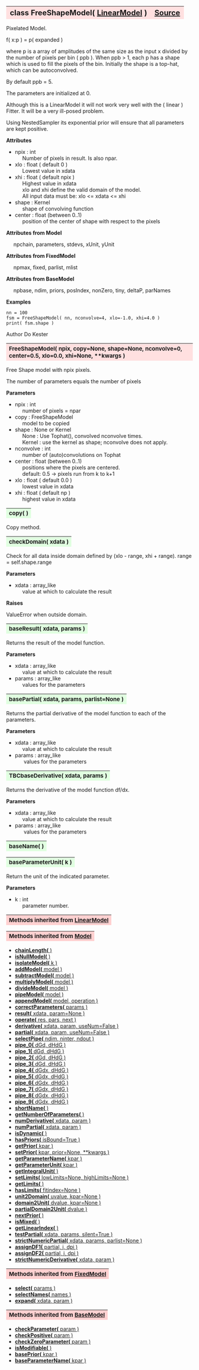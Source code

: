 ---
---
<br><br>

<a name="FreeShapeModel"></a>
<table><thead style="background-color:#FFE0E0; width:100%; font-size:20px"><tr><th style="text-align:left">
<strong>class FreeShapeModel(</strong> <a href="./LinearModel.html">LinearModel</a> )</th><th style="text-align:right"><a href=https://github.com/dokester/BayesicFitting/blob/master/BayesicFitting/source/FreeShapeModel.py target=_blank>Source</a></th></tr></thead></table>

Pixelated Model.

f( x:p ) = p( expanded )

where p is a array of amplitudes of the same size as the input x divided by
the number of pixels per bin ( ppb ). When ppb > 1, each p has a shape which
is used to fill the pixels of the bin. Initially the shape is a top-hat,
which can be autoconvolved.

By default ppb = 5.

The parameters are initialized at 0.

Although this is a LinearModel it will not work very well with the ( linear )
Fitter. It will be a very ill-posed problem.

Using NestedSampler its exponential prior will ensure that all
parameters are kept positive.

<b>Attributes</b>

* npix  :  int
<br>&nbsp;&nbsp;&nbsp;&nbsp; Number of pixels in result. Is also npar.
* xlo  :  float ( default 0 )
<br>&nbsp;&nbsp;&nbsp;&nbsp; Lowest value in xdata
* xhi  :  float ( default npix )
<br>&nbsp;&nbsp;&nbsp;&nbsp; Highest value in xdata
<br>&nbsp;&nbsp;&nbsp;&nbsp; xlo and xhi define the valid domain of the model.
<br>&nbsp;&nbsp;&nbsp;&nbsp; All input data must be: xlo <= xdata <= xhi
* shape  :  Kernel
<br>&nbsp;&nbsp;&nbsp;&nbsp; shape of convolving function
* center  :  float (between 0..1)
<br>&nbsp;&nbsp;&nbsp;&nbsp; position of the center of shape with respect to the pixels

<b>Attributes from Model</b>

&nbsp;&nbsp;&nbsp;&nbsp; npchain, parameters, stdevs, xUnit, yUnit

<b>Attributes from FixedModel</b>

&nbsp;&nbsp;&nbsp;&nbsp; npmax, fixed, parlist, mlist

<b>Attributes from BaseModel</b>

&nbsp;&nbsp;&nbsp;&nbsp; npbase, ndim, priors, posIndex, nonZero, tiny, deltaP, parNames

<b>Examples</b>

    nn = 100
    fsm = FreeShapeModel( nn, nconvolve=4, xlo=-1.0, xhi=4.0 )
    print( fsm.shape )

Author       Do Kester


<a name="FreeShapeModel"></a>
<table><thead style="background-color:#FFE0E0; width:100%; font-size:15px"><tr><th style="text-align:left">
<strong>FreeShapeModel(</strong> npix, copy=None, shape=None, nconvolve=0,
 center=0.5, xlo=0.0, xhi=None, **kwargs )
</th></tr></thead></table>

Free Shape model with npix pixels.

The number of parameters equals the number of pixels

<b>Parameters</b>

* npix  :  int
<br>&nbsp;&nbsp;&nbsp;&nbsp; number of pixels = npar
* copy  :  FreeShapeModel
<br>&nbsp;&nbsp;&nbsp;&nbsp; model to be copied
* shape  :  None or Kernel
<br>&nbsp;&nbsp;&nbsp;&nbsp; None : Use Tophat(), convolved nconvolve times.
<br>&nbsp;&nbsp;&nbsp;&nbsp; Kernel : use the kernel as shape; nconvolve does not apply.
* nconvolve  :  int
<br>&nbsp;&nbsp;&nbsp;&nbsp; number of (auto)convolutions on Tophat
* center  :  float (between 0..1)
<br>&nbsp;&nbsp;&nbsp;&nbsp; positions where the pixels are centered.
<br>&nbsp;&nbsp;&nbsp;&nbsp; default: 0.5 -> pixels run from k to k+1
* xlo  :  float ( default 0.0 )
<br>&nbsp;&nbsp;&nbsp;&nbsp; lowest value in xdata
* xhi  :  float ( default np )
<br>&nbsp;&nbsp;&nbsp;&nbsp; highest value in xdata


<a name="copy"></a>
<table><thead style="background-color:#E0FFE0; width:100%; font-size:15px"><tr><th style="text-align:left">
<strong>copy(</strong> )
</th></tr></thead></table>

Copy method. 
<a name="checkDomain"></a>
<table><thead style="background-color:#E0FFE0; width:100%; font-size:15px"><tr><th style="text-align:left">
<strong>checkDomain(</strong> xdata ) 
</th></tr></thead></table>
Check for all data inside domain defined by (xlo - range, xhi + range).
range = self.shape.range

<b>Parameters</b>

* xdata  :  array_like
<br>&nbsp;&nbsp;&nbsp;&nbsp; value at which to calculate the result

<b>Raises</b>

ValueError when outside domain.

<a name="baseResult"></a>
<table><thead style="background-color:#E0FFE0; width:100%; font-size:15px"><tr><th style="text-align:left">
<strong>baseResult(</strong> xdata, params )
</th></tr></thead></table>
Returns the result of the model function.

<b>Parameters</b>

* xdata  :  array_like
<br>&nbsp;&nbsp;&nbsp;&nbsp; value at which to calculate the result
* params  :  array_like
<br>&nbsp;&nbsp;&nbsp;&nbsp; values for the parameters


<a name="basePartial"></a>
<table><thead style="background-color:#E0FFE0; width:100%; font-size:15px"><tr><th style="text-align:left">
<strong>basePartial(</strong> xdata, params, parlist=None ) 
</th></tr></thead></table>
Returns the partial derivative of the model function to
each of the parameters.

<b>Parameters</b>

* xdata  :  array_like
<br>&nbsp;&nbsp;&nbsp;&nbsp; value at which to calculate the result
* params  :  array_like
<br>&nbsp;&nbsp;&nbsp;&nbsp;&nbsp; values for the parameters


<a name="TBCbaseDerivative"></a>
<table><thead style="background-color:#E0FFE0; width:100%; font-size:15px"><tr><th style="text-align:left">
<strong>TBCbaseDerivative(</strong> xdata, params )
</th></tr></thead></table>
Returns the derivative of the model function df/dx.

<b>Parameters</b>

* xdata  :  array_like
<br>&nbsp;&nbsp;&nbsp;&nbsp; value at which to calculate the result
* params  :  array_like
<br>&nbsp;&nbsp;&nbsp;&nbsp;&nbsp; values for the parameters


<a name="baseName"></a>
<table><thead style="background-color:#E0FFE0; width:100%; font-size:15px"><tr><th style="text-align:left">
<strong>baseName(</strong> )
</th></tr></thead></table>

<a name="baseParameterUnit"></a>
<table><thead style="background-color:#E0FFE0; width:100%; font-size:15px"><tr><th style="text-align:left">
<strong>baseParameterUnit(</strong> k )
</th></tr></thead></table>
Return the unit of the indicated parameter.

<b>Parameters</b>

* k  :  int
<br>&nbsp;&nbsp;&nbsp;&nbsp; parameter number.


<table><thead style="background-color:#FFD0D0; width:100%; font-size:15px"><tr><th style="text-align:left">
<strong>Methods inherited from</strong> <a href="./LinearModel.html">LinearModel</a></th></tr></thead></table>




<table><thead style="background-color:#FFD0D0; width:100%; font-size:15px"><tr><th style="text-align:left">
<strong>Methods inherited from</strong> <a href="./Model.html">Model</a></th></tr></thead></table>


* [<strong>chainLength(</strong> )](./Model.md#chainLength)
* [<strong>isNullModel(</strong> ) ](./Model.md#isNullModel)
* [<strong>isolateModel(</strong> k )](./Model.md#isolateModel)
* [<strong>addModel(</strong> model )](./Model.md#addModel)
* [<strong>subtractModel(</strong> model )](./Model.md#subtractModel)
* [<strong>multiplyModel(</strong> model )](./Model.md#multiplyModel)
* [<strong>divideModel(</strong> model )](./Model.md#divideModel)
* [<strong>pipeModel(</strong> model )](./Model.md#pipeModel)
* [<strong>appendModel(</strong> model, operation )](./Model.md#appendModel)
* [<strong>correctParameters(</strong> params )](./Model.md#correctParameters)
* [<strong>result(</strong> xdata, param=None )](./Model.md#result)
* [<strong>operate(</strong> res, pars, next )](./Model.md#operate)
* [<strong>derivative(</strong> xdata, param, useNum=False )](./Model.md#derivative)
* [<strong>partial(</strong> xdata, param, useNum=False )](./Model.md#partial)
* [<strong>selectPipe(</strong> ndim, ninter, ndout ) ](./Model.md#selectPipe)
* [<strong>pipe_0(</strong> dGd, dHdG ) ](./Model.md#pipe_0)
* [<strong>pipe_1(</strong> dGd, dHdG ) ](./Model.md#pipe_1)
* [<strong>pipe_2(</strong> dGd, dHdG ) ](./Model.md#pipe_2)
* [<strong>pipe_3(</strong> dGd, dHdG ) ](./Model.md#pipe_3)
* [<strong>pipe_4(</strong> dGdx, dHdG ) ](./Model.md#pipe_4)
* [<strong>pipe_5(</strong> dGdx, dHdG ) ](./Model.md#pipe_5)
* [<strong>pipe_6(</strong> dGdx, dHdG ) ](./Model.md#pipe_6)
* [<strong>pipe_7(</strong> dGdx, dHdG ) ](./Model.md#pipe_7)
* [<strong>pipe_8(</strong> dGdx, dHdG ) ](./Model.md#pipe_8)
* [<strong>pipe_9(</strong> dGdx, dHdG ) ](./Model.md#pipe_9)
* [<strong>shortName(</strong> ) ](./Model.md#shortName)
* [<strong>getNumberOfParameters(</strong> )](./Model.md#getNumberOfParameters)
* [<strong>numDerivative(</strong> xdata, param )](./Model.md#numDerivative)
* [<strong>numPartial(</strong> xdata, param )](./Model.md#numPartial)
* [<strong>isDynamic(</strong> ) ](./Model.md#isDynamic)
* [<strong>hasPriors(</strong> isBound=True ) ](./Model.md#hasPriors)
* [<strong>getPrior(</strong> kpar )](./Model.md#getPrior)
* [<strong>setPrior(</strong> kpar, prior=None, **kwargs )](./Model.md#setPrior)
* [<strong>getParameterName(</strong> kpar )](./Model.md#getParameterName)
* [<strong>getParameterUnit(</strong> kpar )](./Model.md#getParameterUnit)
* [<strong>getIntegralUnit(</strong> )](./Model.md#getIntegralUnit)
* [<strong>setLimits(</strong> lowLimits=None, highLimits=None )](./Model.md#setLimits)
* [<strong>getLimits(</strong> ) ](./Model.md#getLimits)
* [<strong>hasLimits(</strong> fitindex=None )](./Model.md#hasLimits)
* [<strong>unit2Domain(</strong> uvalue, kpar=None )](./Model.md#unit2Domain)
* [<strong>domain2Unit(</strong> dvalue, kpar=None )](./Model.md#domain2Unit)
* [<strong>partialDomain2Unit(</strong> dvalue )](./Model.md#partialDomain2Unit)
* [<strong>nextPrior(</strong> ) ](./Model.md#nextPrior)
* [<strong>isMixed(</strong> )](./Model.md#isMixed)
* [<strong>getLinearIndex(</strong> )](./Model.md#getLinearIndex)
* [<strong>testPartial(</strong> xdata, params, silent=True )](./Model.md#testPartial)
* [<strong>strictNumericPartial(</strong> xdata, params, parlist=None ) ](./Model.md#strictNumericPartial)
* [<strong>assignDF1(</strong> partial, i, dpi ) ](./Model.md#assignDF1)
* [<strong>assignDF2(</strong> partial, i, dpi ) ](./Model.md#assignDF2)
* [<strong>strictNumericDerivative(</strong> xdata, param ) ](./Model.md#strictNumericDerivative)


<table><thead style="background-color:#FFD0D0; width:100%; font-size:15px"><tr><th style="text-align:left">
<strong>Methods inherited from</strong> <a href="./FixedModel.html">FixedModel</a></th></tr></thead></table>


* [<strong>select(</strong> params ) ](./FixedModel.md#select)
* [<strong>selectNames(</strong> names ) ](./FixedModel.md#selectNames)
* [<strong>expand(</strong> xdata, param ) ](./FixedModel.md#expand)


<table><thead style="background-color:#FFD0D0; width:100%; font-size:15px"><tr><th style="text-align:left">
<strong>Methods inherited from</strong> <a href="./BaseModel.html">BaseModel</a></th></tr></thead></table>


* [<strong>checkParameter(</strong> param ) ](./BaseModel.md#checkParameter)
* [<strong>checkPositive(</strong> param ) ](./BaseModel.md#checkPositive)
* [<strong>checkZeroParameter(</strong> param )](./BaseModel.md#checkZeroParameter)
* [<strong>isModifiable(</strong> ) ](./BaseModel.md#isModifiable)
* [<strong>basePrior(</strong> kpar ) ](./BaseModel.md#basePrior)
* [<strong>baseParameterName(</strong> kpar ) ](./BaseModel.md#baseParameterName)
